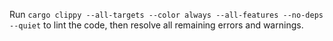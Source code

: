 Run `cargo clippy --all-targets --color always --all-features --no-deps --quiet` to lint the code, then resolve all remaining errors and warnings.